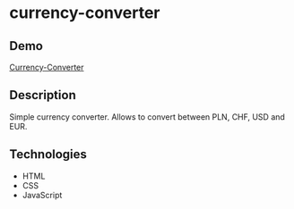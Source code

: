 # currency-converter

## Demo

[Currency-Converter](https://st4rkmano.github.io/Currency-Converter/)

## Description

Simple currency converter. Allows to convert between PLN, CHF, USD and EUR.

## Technologies

- HTML
- CSS
- JavaScript
